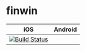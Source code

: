 # finwin

| iOS | Android |
| -------- | -------- |
| [![Build Status](https://hieunhu.visualstudio.com/FinWin/_apis/build/status/FinWin-Xamarin.iOS-CI)](https://hieunhu.visualstudio.com/FinWin/_build/latest?definitionId=7)     |  |
